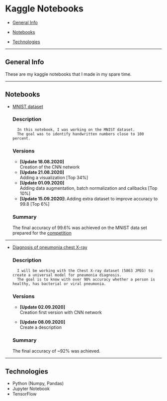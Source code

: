 # Kaggle Notebooks

- [General Info](#General-Info)

- [Notebooks](#Notebooks)

- [Technologies](#Technologies)

--- 

## General Info

These are my kaggle notebooks that I made in my spare time.

---

## Notebooks

- [MNIST dataset](https://www.kaggle.com/jedrzejdudzicz/mnist-dataset-100)
    ### Description
        In this notebook, I was working on the MNIST dataset. 
        The goal was to identify handwritten numbers close to 100 percent.

    ### Versions
    * **[Update 18.08.2020]**\
    Creation of the CNN network
    * **[Update 21.08.2020]**\
    Adding a visualization [Top 34%]
    * **[Update 01.09.2020]**\
    Adding data augmentation, batch normalization and callbacks [Top 10%]
    * **[Update 15.09.2020]**\ 
    Adding extra dataset to improve accuracy to 99.8 [Top 6%]
    
    ### Summary
    The final accuracy of 99.6% was achieved on the MNIST data set prepared for the [competition](https://www.kaggle.com/c/digit-recognizer)
***

- [Diagnosis of pneumonia chest X-ray](https://www.kaggle.com/jedrzejdudzicz/pneumonia-detection-on-chest-x-ray-accuracy-90)

    ### Description
        I will be working with the Chest X-ray dataset (5863 JPEG) to create a universal model for pneumonia diagnosis. 
        The goal is to know with over 90% accuracy whether a person is healthy, has bacterial or viral pneumonia.

    ### Versions
    * **[Update 02.09.2020]**\
    Creation first version with CNN network
    
    * **[Update 08.09.2020]**\
    Create a description
    ### Summary
    The final accuracy of ~92% was achieved.


--- 

## Technologies

- Python (Numpy, Pandas)
- Jupyter Notebook
- TensorFlow

